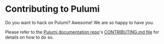 # Contributing to Pulumi

Do you want to hack on Pulumi?  Awesome!  We are so happy to have you.

Please refer to the [Pulumi documentation repo][docsrepo]'s [CONTRIBUTING.md file][contributing] for details on how to do so.


[docsrepo]: https://github.com/pulumi/docs/
[contributing]: https://github.com/pulumi/docs/blob/master/CONTRIBUTING.md
